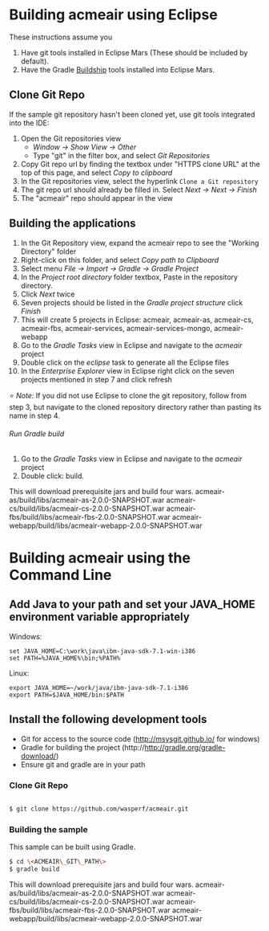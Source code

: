 # Building acmeair using Eclipse

These instructions assume you 
1. Have git tools installed in Eclipse Mars (These should be included by default).
2. Have the Gradle [Buildship](https://projects.eclipse.org/projects/tools.buildship) tools installed into Eclipse Mars.

## Clone Git Repo

If the sample git repository hasn't been cloned yet, use git tools integrated into the IDE:

1.  Open the Git repositories view
    * *Window -> Show View -> Other*
    * Type "git" in the filter box, and select *Git Repositories*
2.  Copy Git repo url by finding the textbox under "HTTPS clone URL" at the top of this page, and select *Copy to clipboard*
3.  In the Git repositories view, select the hyperlink `Clone a Git repository`
4.  The git repo url should already be filled in.  Select *Next -> Next -> Finish*
5.  The "acmeair" repo should appear in the view

## Building the applications

1. In the Git Repository view, expand the acmeair repo to see the "Working Directory" folder
2. Right-click on this folder, and select *Copy path to Clipboard*
3. Select menu *File -> Import -> Gradle -> Gradle Project*
4. In the *Project root directory* folder textbox, Paste in the repository directory.
5. Click *Next* twice
6. Seven projects should be listed in the *Gradle project structure* click *Finish*
7. This will create 5 projects in Eclipse: acmeair, acmeair-as, acmeair-cs, acmeair-fbs, acmeair-services, acmeair-services-mongo, acmeair-webapp
8. Go to the *Gradle Tasks* view in Eclipse and navigate to the *acmeair* project
9. Double click on the *eclipse* task to generate all the Eclipse files
10. In the *Enterprise Explorer* view in Eclipse right click on the seven projects mentioned in step 7 and click refresh

:star: *Note:* If you did not use Eclipse to clone the git repository, follow from step 3, but navigate to the cloned repository directory rather than pasting its name in step 4.

###### Run Gradle build

1. Go to the *Gradle Tasks* view in Eclipse and navigate to the *acmeair* project
2. Double click: build. 

This will download prerequisite jars and build four wars.
    acmeair-as/build/libs/acmeair-as-2.0.0-SNAPSHOT.war
    acmeair-cs/build/libs/acmeair-cs-2.0.0-SNAPSHOT.war
    acmeair-fbs/build/libs/acmeair-fbs-2.0.0-SNAPSHOT.war
    acmeair-webapp/build/libs/acmeair-webapp-2.0.0-SNAPSHOT.war


# Building acmeair using the Command Line


## Add Java to your path and set your JAVA_HOME environment variable appropriately
Windows:
```text
set JAVA_HOME=C:\work\java\ibm-java-sdk-7.1-win-i386
set PATH=%JAVA_HOME%\bin;%PATH%
```

Linux:
```text
export JAVA_HOME=~/work/java/ibm-java-sdk-7.1-i386
export PATH=$JAVA_HOME/bin:$PATH
```

## Install the following development tools

* Git for access to the source code (http://msysgit.github.io/ for windows)
* Gradle for building the project (http://http://gradle.org/gradle-download/)
* Ensure git and gradle are in your path

### Clone Git Repo

```bash

$ git clone https://github.com/wasperf/acmeair.git

```

### Building the sample

This sample can be built using Gradle.

```bash  
$ cd \<ACMEAIR\_GIT\_PATH\>  
$ gradle build
```

This will download prerequisite jars and build four wars.
    acmeair-as/build/libs/acmeair-as-2.0.0-SNAPSHOT.war
    acmeair-cs/build/libs/acmeair-cs-2.0.0-SNAPSHOT.war
    acmeair-fbs/build/libs/acmeair-fbs-2.0.0-SNAPSHOT.war
    acmeair-webapp/build/libs/acmeair-webapp-2.0.0-SNAPSHOT.war